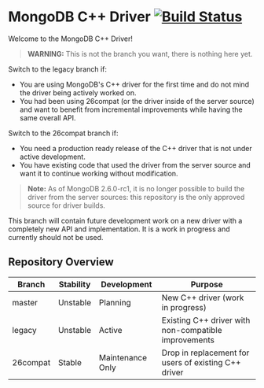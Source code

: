 # MongoDB C++ Driver [![Build Status](https://travis-ci.org/mongodb/mongo-cxx-driver.svg?branch=master)](https://travis-ci.org/mongodb/mongo-cxx-driver)
Welcome to the MongoDB C++ Driver!

> **WARNING:** This is not the branch you want, there is nothing here yet.

Switch to the legacy branch if:

 - You are using MongoDB's C++ driver for the first time and do not mind the driver being actively worked on.
 - You had been using 26compat (or the driver inside of the server source) and want to benefit from incremental improvements while having the same overall API.

Switch to the 26compat branch if:

 - You need a production ready release of the C++ driver that is not under active development.
 - You have existing code that used the driver from the server source and want it to continue working without modification.

> **Note:** As of MongoDB 2.6.0-rc1, it is no longer possible to build the driver from the server sources: this repository is the only approved source for driver builds.

This branch will contain future development work on a new driver with a completely new API and implementation. It is a work in progress and currently should not be used.

## Repository Overview

| Branch   | Stability | Development       | Purpose                                               |
| -------- | ----------| ----------------- | ----------------------------------------------------- |
| master   | Unstable  | Planning          | New C++ driver (work in progress)                     |
| legacy   | Unstable  | Active            | Existing C++ driver with non-compatible improvements  |
| 26compat | Stable    | Maintenance Only  | Drop in replacement for users of existing C++ driver  |

